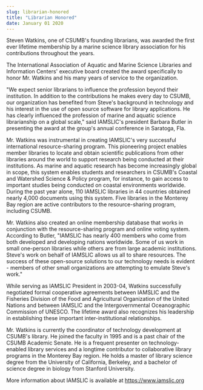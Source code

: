 ```yaml
---
slug: librarian-honored
title: "Librarian Honored"
date: January 01 2020
---
```


 
<p>
  Steven Watkins, one of CSUMB's founding librarians, was awarded the first ever
  lifetime membership by a marine science library association for his
  contributions throughout the years.
</p>
<p>
  The International Association of Aquatic and Marine Science Libraries and
  Information Centers' executive board created the award specifically to honor
  Mr. Watkins and his many years of service to the organization.
</p>
<p>
  "We expect senior librarians to influence the profession beyond their
  institution. In addition to the contributions he makes every day to CSUMB, our
  organization has benefited from Steve's background in technology and his
  interest in the use of open source software for library applications. He has
  clearly influenced the profession of marine and aquatic science librarianship
  on a global scale," said IAMSLIC's president Barbara Butler in presenting the
  award at the group's annual conference in Saratoga, Fla.
</p>
<p>
  Mr. Watkins was instrumental in creating IAMSLIC's very successful
  international resource-sharing program. This pioneering project enables member
  libraries to locate and obtain scientific publications from other libraries
  around the world to support research being conducted at their institutions. As
  marine and aquatic research has become increasingly global in scope, this
  system enables students and researchers in CSUMB's Coastal and Watershed
  Science &amp; Policy program, for instance, to gain access to important
  studies being conducted on coastal environments worldwide. During the past
  year alone, 110 IAMSLIC libraries in 44 countries obtained nearly 4,000
  documents using this system. Five libraries in the Monterey Bay region are
  active contributors to the resource-sharing program, including CSUMB.
</p>
<p>
  Mr. Watkins also created an online membership database that works in
  conjunction with the resource-sharing program and online voting system.
  According to Butler, "IAMSLIC has nearly 400 members who come from both
  developed and developing nations worldwide. Some of us work in small
  one-person libraries while others are from large academic institutions.
  Steve's work on behalf of IAMSLIC allows us all to share resources. The
  success of these open-source solutions to our technology needs is evident -
  members of other small organizations are attempting to emulate Steve's work."
</p>
<p>
  While serving as IAMSLIC President in 2003-04, Watkins successfully negotiated
  formal cooperative agreements between IAMSLIC and the Fisheries Division of
  the Food and Agricultural Organization of the United Nations and between
  IAMSLIC and the Intergovernmental Oceanographic Commission of UNESCO. The
  lifetime award also recognizes his leadership in establishing these important
  inter-institutional relationships.
</p>
<p>
  Mr. Watkins is currently the coordinator of technology development at CSUMB's
  library. He joined the faculty in 1995 and is a past chair of the CSUMB
  Academic Senate. He is a frequent presenter on technology-enabled library
  services and a longtime contributor to collaborative library programs in the
  Monterey Bay region. He holds a master of library science degree from the
  University of California, Berkeley, and a bachelor of science degree in
  biology from Stanford University.
</p>
<p>
  More information about IAMSLIC is available at
  <a href="https://www.iamslic.org/">https://www.iamslic.org</a>
</p>
 
